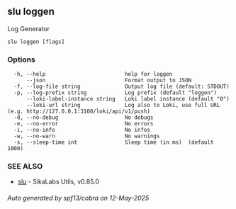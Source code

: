 ## slu loggen

Log Generator

```
slu loggen [flags]
```

### Options

```
  -h, --help                         help for loggen
      --json                         Format output to JSON
  -f, --log-file string              Output log file (default: STDOUT)
  -p, --log-prefix string            Log prefix (default "loggen")
      --loki-label-instance string   Loki label instance (default "0")
      --loki-url string              Log also to Loki, use full URL (e.g. http://127.0.0.1:3100/loki/api/v1/push)
  -d, --no-debug                     No debugs
  -e, --no-error                     No errors
  -i, --no-info                      No infos
  -w, --no-warn                      No warnings
  -s, --sleep-time int               Sleep time (in ms)	 (default 1000)
```

### SEE ALSO

* [slu](slu.md)	 - SikaLabs Utils, v0.85.0

###### Auto generated by spf13/cobra on 12-May-2025
